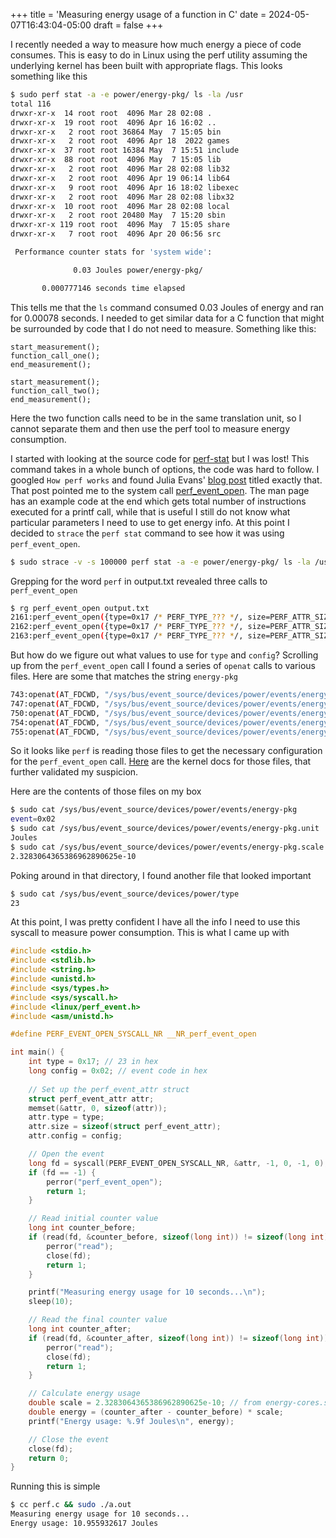 +++
title = 'Measuring energy usage of a function in C'
date = 2024-05-07T16:43:04-05:00
draft = false
+++


I recently needed a way to measure how much energy a piece of code consumes. This is easy to do in Linux using the perf utility assuming the underlying kernel has been built with appropriate flags. This looks something like this

```sh
$ sudo perf stat -a -e power/energy-pkg/ ls -la /usr
total 116
drwxr-xr-x  14 root root  4096 Mar 28 02:08 .
drwxr-xr-x  19 root root  4096 Apr 16 16:02 ..
drwxr-xr-x   2 root root 36864 May  7 15:05 bin
drwxr-xr-x   2 root root  4096 Apr 18  2022 games
drwxr-xr-x  37 root root 16384 May  7 15:51 include
drwxr-xr-x  88 root root  4096 May  7 15:05 lib
drwxr-xr-x   2 root root  4096 Mar 28 02:08 lib32
drwxr-xr-x   2 root root  4096 Apr 19 06:14 lib64
drwxr-xr-x   9 root root  4096 Apr 16 18:02 libexec
drwxr-xr-x   2 root root  4096 Mar 28 02:08 libx32
drwxr-xr-x  10 root root  4096 Mar 28 02:08 local
drwxr-xr-x   2 root root 20480 May  7 15:20 sbin
drwxr-xr-x 119 root root  4096 May  7 15:05 share
drwxr-xr-x   7 root root  4096 Apr 20 06:56 src

 Performance counter stats for 'system wide':

              0.03 Joules power/energy-pkg/

       0.000777146 seconds time elapsed
```

This tells me that the `ls` command consumed 0.03 Joules of energy and ran for 0.00078 seconds. I needed to get similar data for a C function that might be surrounded by code that I do not need to measure. Something like this:

```
start_measurement();
function_call_one();
end_measurement();

start_measurement();
function_call_two();
end_measurement();
```

Here the two function calls need to be in the same translation unit, so I cannot separate them and then use the perf tool to measure energy consumption.

I started with looking at the source code for [perf-stat](https://github.com/torvalds/linux/blob/dccb07f2914cdab2ac3a5b6c98406f765acab803/tools/perf/builtin-stat.c) but I was lost! This command takes in a whole bunch of options, the code was hard to follow. I googled `How perf works` and found Julia Evans' [blog post](https://jvns.ca/blog/2016/03/12/how-does-perf-work-and-some-questions/) titled exactly that. That post pointed me to the system call [perf_event_open](https://man7.org/linux/man-pages/man2/perf_event_open.2.html). The man page has an example code at the end which gets total number of instructions executed for a printf call, while that is useful I still do not know what particular parameters I need to use to get energy info. At this point I decided to `strace` the `perf stat` command to see how it was using `perf_event_open`.

```sh
$ sudo strace -v -s 100000 perf stat -a -e power/energy-pkg/ ls -la /usr > output.txt 2>&1
```

Grepping for the word `perf` in output.txt revealed three calls to `perf_event_open`

```sh
$ rg perf_event_open output.txt
2161:perf_event_open({type=0x17 /* PERF_TYPE_??? */, size=PERF_ATTR_SIZE_VER7, config=0x2, sample_period=0, sample_type=PERF_SAMPLE_IDENTIFIER, read_format=PERF_FORMAT_TOTAL_TIME_ENABLED|PERF_FORMAT_TOTAL_TIME_RUNNING, disabled=1, inherit=1, pinned=0, exclusive=0, exclude_user=0, exclude_kernel=0, exclude_hv=0, exclude_idle=0, mmap=0, comm=0, freq=0, inherit_stat=0, enable_on_exec=0, task=0, watermark=0, precise_ip=0 /* arbitrary skid */, mmap_data=0, sample_id_all=0, exclude_host=0, exclude_guest=1, exclude_callchain_kernel=0, exclude_callchain_user=0, mmap2=0, comm_exec=0, use_clockid=0, context_switch=0, write_backward=0, namespaces=0, ksymbol=0, bpf_event=0, aux_output=0, cgroup=0, text_poke=0, build_id=0, inherit_thread=0, remove_on_exec=0, sigtrap=0, wakeup_events=0, config1=0, config2=0, sample_regs_user=0, sample_regs_intr=0, aux_watermark=0, sample_max_stack=0, aux_sample_size=0, sig_data=0}, -1, 0, -1, PERF_FLAG_FD_CLOEXEC) = -1 EINVAL (Invalid argument)
2162:perf_event_open({type=0x17 /* PERF_TYPE_??? */, size=PERF_ATTR_SIZE_VER7, config=0x2, sample_period=0, sample_type=PERF_SAMPLE_IDENTIFIER, read_format=PERF_FORMAT_TOTAL_TIME_ENABLED|PERF_FORMAT_TOTAL_TIME_RUNNING, disabled=1, inherit=1, pinned=0, exclusive=0, exclude_user=0, exclude_kernel=0, exclude_hv=0, exclude_idle=0, mmap=0, comm=0, freq=0, inherit_stat=0, enable_on_exec=0, task=0, watermark=0, precise_ip=0 /* arbitrary skid */, mmap_data=0, sample_id_all=0, exclude_host=0, exclude_guest=1, exclude_callchain_kernel=0, exclude_callchain_user=0, mmap2=0, comm_exec=0, use_clockid=0, context_switch=0, write_backward=0, namespaces=0, ksymbol=0, bpf_event=0, aux_output=0, cgroup=0, text_poke=0, build_id=0, inherit_thread=0, remove_on_exec=0, sigtrap=0, wakeup_events=0, config1=0, config2=0, sample_regs_user=0, sample_regs_intr=0, aux_watermark=0, sample_max_stack=0, aux_sample_size=0, sig_data=0}, -1, 0, -1, 0) = -1 EINVAL (Invalid argument)
2163:perf_event_open({type=0x17 /* PERF_TYPE_??? */, size=PERF_ATTR_SIZE_VER7, config=0x2, sample_period=0, sample_type=PERF_SAMPLE_IDENTIFIER, read_format=PERF_FORMAT_TOTAL_TIME_ENABLED|PERF_FORMAT_TOTAL_TIME_RUNNING, disabled=1, inherit=1, pinned=0, exclusive=0, exclude_user=0, exclude_kernel=0, exclude_hv=0, exclude_idle=0, mmap=0, comm=0, freq=0, inherit_stat=0, enable_on_exec=0, task=0, watermark=0, precise_ip=0 /* arbitrary skid */, mmap_data=0, sample_id_all=0, exclude_host=0, exclude_guest=0, exclude_callchain_kernel=0, exclude_callchain_user=0, mmap2=0, comm_exec=0, use_clockid=0, context_switch=0, write_backward=0, namespaces=0, ksymbol=0, bpf_event=0, aux_output=0, cgroup=0, text_poke=0, build_id=0, inherit_thread=0, remove_on_exec=0, sigtrap=0, wakeup_events=0, config1=0, config2=0, sample_regs_user=0, sample_regs_intr=0, aux_watermark=0, sample_max_stack=0, aux_sample_size=0, sig_data=0}, -1, 0, -1, 0) = 3
```

But how do we figure out what values to use for `type` and `config`? Scrolling up from the `perf_event_open` call I found a series of `openat` calls to various files. Here are some that matches the string `energy-pkg`

```sh
743:openat(AT_FDCWD, "/sys/bus/event_source/devices/power/events/energy-pkg", O_RDONLY) = 5
747:openat(AT_FDCWD, "/sys/bus/event_source/devices/power/events/energy-pkg.unit", O_RDONLY) = 6
750:openat(AT_FDCWD, "/sys/bus/event_source/devices/power/events/energy-pkg.scale", O_RDONLY) = 6
754:openat(AT_FDCWD, "/sys/bus/event_source/devices/power/events/energy-pkg.per-pkg", O_RDONLY) = -1 ENOENT (No such file or directory)
755:openat(AT_FDCWD, "/sys/bus/event_source/devices/power/events/energy-pkg.snapshot", O_RDONLY) = -1 ENOENT (No such file or directory)
```

So it looks like `perf` is reading those files to get the necessary configuration for the `perf_event_open` call. [Here](https://www.kernel.org/doc/Documentation/ABI/testing/sysfs-bus-event_source-devices-events) are the kernel docs for those files, that further validated my suspicion.


Here are the contents of those files on my box

```sh
$ sudo cat /sys/bus/event_source/devices/power/events/energy-pkg
event=0x02
$ sudo cat /sys/bus/event_source/devices/power/events/energy-pkg.unit
Joules
$ sudo cat /sys/bus/event_source/devices/power/events/energy-pkg.scale
2.3283064365386962890625e-10
```

Poking around in that directory, I found another file that looked important

```sh
$ sudo cat /sys/bus/event_source/devices/power/type
23
```
At this point, I was pretty confident I have all the info I need to use this syscall to measure power consumption. This is what I came up with

```C
#include <stdio.h>
#include <stdlib.h>
#include <string.h>
#include <unistd.h>
#include <sys/types.h>
#include <sys/syscall.h>
#include <linux/perf_event.h>
#include <asm/unistd.h>

#define PERF_EVENT_OPEN_SYSCALL_NR __NR_perf_event_open

int main() {
    int type = 0x17; // 23 in hex
    long config = 0x02; // event code in hex
    
    // Set up the perf_event_attr struct
    struct perf_event_attr attr;
    memset(&attr, 0, sizeof(attr));
    attr.type = type;
    attr.size = sizeof(struct perf_event_attr);
    attr.config = config;

    // Open the event
    long fd = syscall(PERF_EVENT_OPEN_SYSCALL_NR, &attr, -1, 0, -1, 0);
    if (fd == -1) {
        perror("perf_event_open");
        return 1;
    }

    // Read initial counter value
    long int counter_before;
    if (read(fd, &counter_before, sizeof(long int)) != sizeof(long int)) {
        perror("read");
        close(fd);
        return 1;
    }

    printf("Measuring energy usage for 10 seconds...\n");
    sleep(10);

    // Read the final counter value
    long int counter_after;
    if (read(fd, &counter_after, sizeof(long int)) != sizeof(long int)) {
        perror("read");
        close(fd);
        return 1;
    }

    // Calculate energy usage
    double scale = 2.3283064365386962890625e-10; // from energy-cores.scale
    double energy = (counter_after - counter_before) * scale;
    printf("Energy usage: %.9f Joules\n", energy);

    // Close the event
    close(fd);
    return 0;
}
```

Running this is simple

```sh
$ cc perf.c && sudo ./a.out
Measuring energy usage for 10 seconds...
Energy usage: 10.955932617 Joules
```